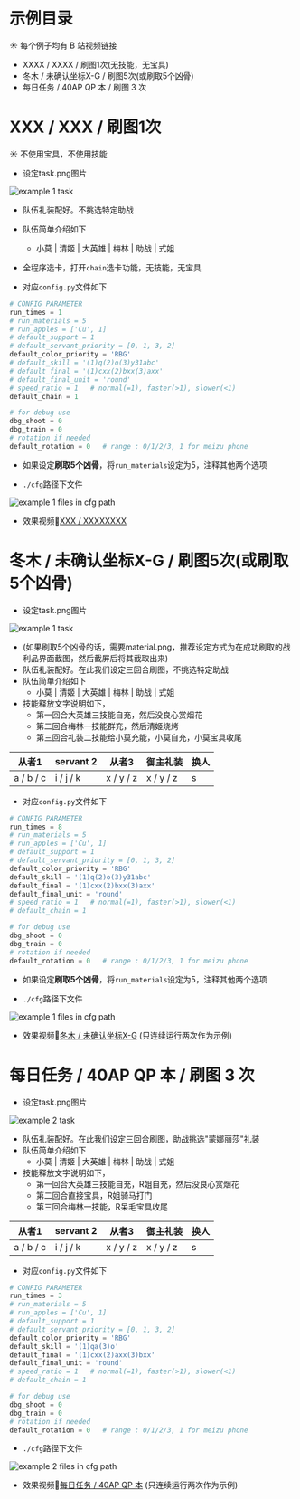 # 示例目录

☀️ 每个例子均有 B 站视频链接

* XXXX / XXXX / 刷图1次(无技能，无宝具)
* 冬木 / 未确认坐标X-G / 刷图5次(或刷取5个凶骨)
* 每日任务 / 40AP QP 本 / 刷图 3 次

# XXX / XXX / 刷图1次

:sunny: 不使用宝具，不使用技能

* 设定task.png图片

![example 1 task]()

* 队伍礼装配好。不挑选特定助战
* 队伍简单介绍如下
  * 小莫 | 清姬 | 大英雄 | 梅林 | 助战 | 式姐
* 全程序选卡，打开`chain`选卡功能，无技能，无宝具

* 对应`config.py`文件如下

```python
# CONFIG PARAMETER
run_times = 1
# run_materials = 5
# run_apples = ['Cu', 1]
# default_support = 1
# default_servant_priority = [0, 1, 3, 2] 
default_color_priority = 'RBG'
# default_skill = '(1)q(2)o(3)y31abc'
# default_final = '(1)cxx(2)bxx(3)axx'
# default_final_unit = 'round'
# speed_ratio = 1   # normal(=1), faster(>1), slower(<1)
default_chain = 1

# for debug use
dbg_shoot = 0
dbg_train = 0
# rotation if needed
default_rotation = 0   # range : 0/1/2/3, 1 for meizu phone
```

* 如果设定**刷取5个凶骨**，将`run_materials`设定为5，注释其他两个选项

* `./cfg`路径下文件

![example 1 files in cfg path]()

* 效果视频:rocket:[XXX / XXXXXXXX]()

# 冬木 / 未确认坐标X-G / 刷图5次(或刷取5个凶骨)

* 设定task.png图片

![example 1 task]()

* (如果刷取5个凶骨的话，需要material.png，推荐设定方式为在成功刷取的战利品界面截图，然后截屏后将其截取出来)
* 队伍礼装配好。在此我们设定三回合刷图，不挑选特定助战
* 队伍简单介绍如下
  * 小莫 | 清姬 | 大英雄 | 梅林 | 助战 | 式姐
* 技能释放文字说明如下，
  * 第一回合大英雄三技能自充，然后没良心赏烟花
  * 第二回合梅林一技能群充，然后清姬烧烤
  * 第三回合礼装二技能给小莫充能，小莫自充，小莫宝具收尾

| 从者1     | servant 2 | 从者3     | 御主礼装  | 换人 |
| --------- | --------- | --------- | --------- | ---- |
| a / b / c | i / j / k | x / y / z | x / y / z | s    |

* 对应`config.py`文件如下

```python
# CONFIG PARAMETER
run_times = 8
# run_materials = 5
# run_apples = ['Cu', 1]
# default_support = 1
# default_servant_priority = [0, 1, 3, 2] 
default_color_priority = 'RBG'
default_skill = '(1)q(2)o(3)y31abc'
default_final = '(1)cxx(2)bxx(3)axx'
default_final_unit = 'round'
# speed_ratio = 1   # normal(=1), faster(>1), slower(<1)
# default_chain = 1

# for debug use
dbg_shoot = 0
dbg_train = 0
# rotation if needed
default_rotation = 0   # range : 0/1/2/3, 1 for meizu phone
```

* 如果设定**刷取5个凶骨**，将`run_materials`设定为5，注释其他两个选项

* `./cfg`路径下文件

![example 1 files in cfg path]()

* 效果视频:rocket:[冬木 / 未确认坐标X-G]()​ (只连续运行两次作为示例)

# 每日任务 / 40AP QP 本 / 刷图 3 次

* 设定task.png图片

![example 2 task]()

* 队伍礼装配好。在此我们设定三回合刷图，助战挑选"蒙娜丽莎"礼装
* 队伍简单介绍如下
  * 小莫 | 清姬 | 大英雄 | 梅林 | 助战 | 式姐
* 技能释放文字说明如下，
  * 第一回合大英雄三技能自充，R姐自充，然后没良心赏烟花
  * 第二回合直接宝具，R姐骑马打门
  * 第三回合梅林一技能，R呆毛宝具收尾

| 从者1     | servant 2 | 从者3     | 御主礼装  | 换人 |
| --------- | --------- | --------- | --------- | ---- |
| a / b / c | i / j / k | x / y / z | x / y / z | s    |

* 对应`config.py`文件如下

```python
# CONFIG PARAMETER
run_times = 3
# run_materials = 5
# run_apples = ['Cu', 1]
# default_support = 1
# default_servant_priority = [0, 1, 3, 2] 
default_color_priority = 'RBG'
default_skill = '(1)qa(3)o'
default_final = '(1)cxx(2)axx(3)bxx'
default_final_unit = 'round'
# speed_ratio = 1   # normal(=1), faster(>1), slower(<1)
# default_chain = 1

# for debug use
dbg_shoot = 0
dbg_train = 0
# rotation if needed
default_rotation = 0   # range : 0/1/2/3, 1 for meizu phone
```

* `./cfg`路径下文件

![example 2 files in cfg path]()

* 效果视频:rocket:[每日任务 / 40AP QP 本]()​ (只连续运行两次作为示例)





